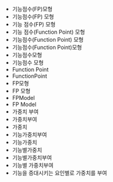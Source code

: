 - 기능점수(FP)모형
- 기능점수(FP) 모형
- 기능 점수(FP) 모형
- 기능 점수(Function Point) 모형
- 기능점수(Function Point) 모형
- 기능점수(Function Point)모형
- 기능점수모형
- 기능점수 모형
- Function Point
- FunctionPoint
- FP모형
- FP 모형
- FPModel
- FP Model
- 가중치 부여
- 가중치부여
- 가중치
- 기능가중치부여
- 기능가중치
- 기능별가중치
- 기능별가중치부여
- 기능별 가중치부여
- 기능을 증대시키는 요인별로 가중치를 부여